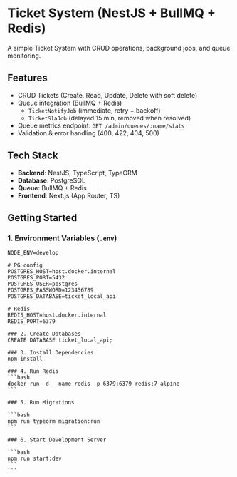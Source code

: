 # Ticket System (NestJS + BullMQ + Redis)

A simple Ticket System with CRUD operations, background jobs, and queue monitoring.

## Features

- CRUD Tickets (Create, Read, Update, Delete with soft delete)
- Queue integration (BullMQ + Redis)
  - `TicketNotifyJob` (immediate, retry + backoff)
  - `TicketSlaJob` (delayed 15 min, removed when resolved)
- Queue metrics endpoint: `GET /admin/queues/:name/stats`
- Validation & error handling (400, 422, 404, 500)

## Tech Stack

- **Backend**: NestJS, TypeScript, TypeORM
- **Database**: PostgreSQL
- **Queue**: BullMQ + Redis
- **Frontend**: Next.js (App Router, TS)

## Getting Started

### 1. Environment Variables (`.env`)

````env
NODE_ENV=develop

# PG config
POSTGRES_HOST=host.docker.internal
POSTGRES_PORT=5432
POSTGRES_USER=postgres
POSTGRES_PASSWORD=123456789
POSTGRES_DATABASE=ticket_local_api

# Redis
REDIS_HOST=host.docker.internal
REDIS_PORT=6379

### 2. Create Databases
CREATE DATABASE ticket_local_api;

### 3. Install Dependencies
npm install

### 4. Run Redis
```bash
docker run -d --name redis -p 6379:6379 redis:7-alpine
```

### 5. Run Migrations

```bash
npm run typeorm migration:run
```

### 6. Start Development Server

```bash
npm run start:dev
```
```
````
